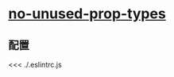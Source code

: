 # [no-unused-prop-types](https://github.com/jsx-eslint/eslint-plugin-react/blob/master/docs/rules/no-unused-prop-types.md)

## 配置

<<< ./.eslintrc.js
